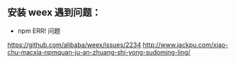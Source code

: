 ## 安装 weex 遇到问题：
* npm ERR! 问题

https://github.com/alibaba/weex/issues/2234
http://www.jackpu.com/xiao-chu-macxia-npmquan-ju-an-zhuang-shi-yong-sudoming-ling/